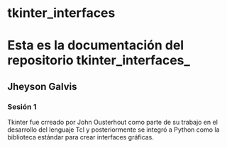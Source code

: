 # tkinter_interfaces
# Esta es la documentación del repositorio tkinter_interfaces_
## Jheyson Galvis
### Sesión 1

Tkinter fue crreado por John Ousterhout como parte de su trabajo en el desarrollo del lenguaje Tcl y posteriormente se integró a Python como la biblioteca estándar para crear interfaces gráficas.